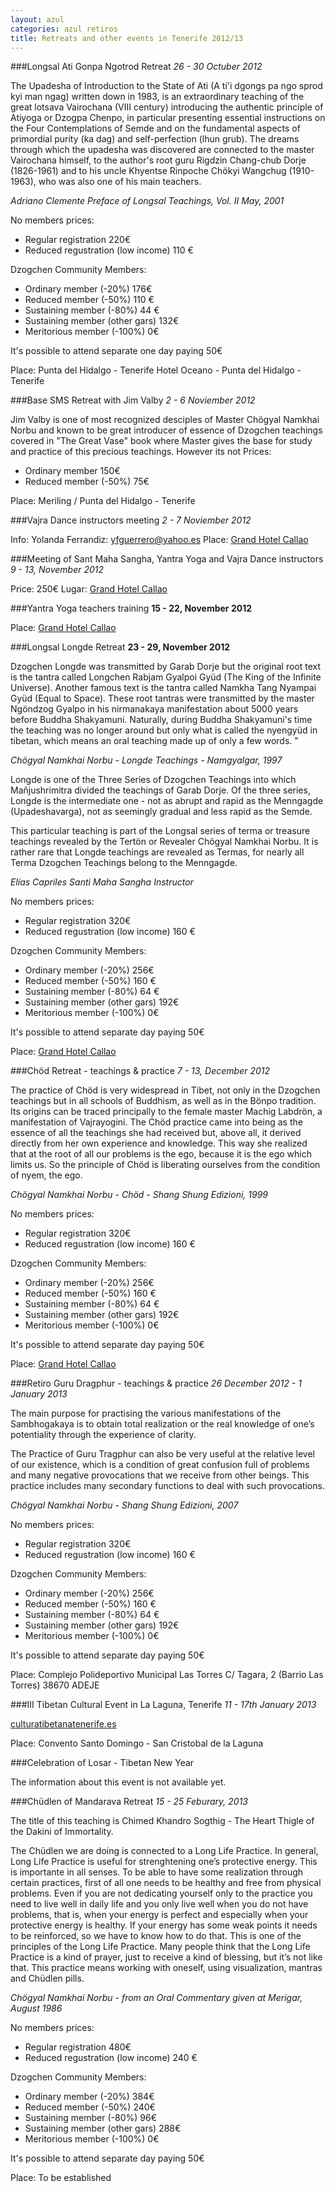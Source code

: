 ```yaml
---
layout: azul
categories: azul retiros
title: Retreats and other events in Tenerife 2012/13
---
```

###Longsal Ati Gonpa Ngotrod Retreat
*26 - 30 Octuber 2012*

The Upadesha of Introduction to the State of Ati (A ti'i dgongs pa ngo sprod kyi man ngag) written down in 1983, is an extraordinary teaching of the great lotsava Vairochana (VIII century) introducing the authentic principle of Atiyoga or Dzogpa Chenpo, in particular presenting essential instructions on the Four Contemplations of Semde and on the fundamental aspects of primordial purity (ka dag) and self-perfection (lhun grub). The dreams through which the upadesha was discovered are connected to the master Vairochana himself, to the author's root guru Rigdzin Chang-chub Dorje (1826-1961) and to his uncle Khyentse Rinpoche Chökyi Wangchug (1910-1963), who was also one of his main teachers.

*Adriano Clemente Preface of Longsal Teachings, Vol. II May, 2001*

No members prices:

- Regular registration 220€
- Reduced regustration (low income) 110 €

Dzogchen Community Members:

- Ordinary member (-20%) 176€
- Reduced member (-50%) 110 €
- Sustaining member (-80%) 44 €
- Sustaining member (other gars) 132€
- Meritorious member (-100%) 0€

It's possible to attend separate one day paying 50€

Place: Punta del Hidalgo - Tenerife
Hotel Oceano - Punta del Hidalgo - Tenerife

###Base SMS Retreat with Jim Valby
*2 - 6 Noviember 2012*

Jim Valby is one of most recognized desciples of Master Chögyal Namkhai Norbu and known to be great introducer of essence of Dzogchen teachings covered in "The Great Vase" book where Master gives the base for study and practice of this precious teachings. However its not 
Prices:

- Ordinary member  150€
- Reduced member (-50%) 75€

Place: Meriling / Punta del Hidalgo - Tenerife

###Vajra Dance instructors meeting
*2 - 7 Noviember 2012*

Info: Yolanda Ferrandiz: yfguerrero@yahoo.es 
Place: [Grand Hotel Callao](/azul/tenerife-south-accomodation)

###Meeting of Sant Maha Sangha, Yantra Yoga and Vajra Dance instructors
*9 - 13, November 2012*

Price: 250€
Lugar: [Grand Hotel Callao](/azul/tenerife-south-accomodation)

###Yantra Yoga teachers training
**15 - 22, November 2012**

Place: [Grand Hotel Callao](/azul/tenerife-south-accomodation)

###Longsal Longde Retreat
**23 - 29, November 2012**

Dzogchen Longde was transmitted by Garab Dorje but the original root text is the tantra called Longchen Rabjam Gyalpoi Gyüd (The King of the Infinite Universe). Another famous text is the tantra called Namkha Tang Nyampai Gyüd (Equal to Space). These root tantras were transmitted by the master Ngöndzog Gyalpo in his nirmanakaya manifestation about 5000 years before Buddha Shakyamuni. Naturally, during Buddha Shakyamuni's time the teaching was no longer around but only what is called the nyengyüd in tibetan, which means an oral teaching made up of only a few words. "

*Chögyal Namkhai Norbu - Longde Teachings  -  Namgyalgar, 1997*

Longde is one of the Three Series of Dzogchen Teachings into which Mañjushrimitra divided the teachings of Garab Dorje. Of the three series, Longde is the intermediate one  -  not as abrupt and rapid as the Menngagde (Upadeshavarga), not as seemingly gradual and less rapid as the Semde. 

This particular teaching is part of the Longsal series of terma or treasure teachings revealed by the Tertön or Revealer Chögyal Namkhai Norbu. It is rather rare that Longde teachings are revealed as Termas, for nearly all Terma Dzogchen Teachings belong to the Menngagde.

*Elías Capriles Santi Maha Sangha Instructor*

No members prices:

- Regular registration 320€
- Reduced regustration (low income) 160 €

Dzogchen Community Members:

- Ordinary member (-20%) 256€
- Reduced member (-50%) 160 €
- Sustaining member (-80%) 64 €
- Sustaining member (other gars) 192€
- Meritorious member (-100%) 0€

It's possible to attend separate day paying 50€

Place: [Grand Hotel Callao](/azul/tenerife-south-accomodation)

###Chöd Retreat - teachings & practice
*7 - 13, December 2012*

The practice of Chöd is very widespread in Tibet, not only in the Dzogchen teachings but in all schools of Buddhism, as well as in the Bönpo tradition. Its origins can be traced principally to the female master Machig Labdrön, a manifestation of Vajrayogini. The Chöd practice came into being as the essence of all the teachings she had received but, above all, it derived directly from her own experience and knowledge. This way she realized that at the root of all our problems is the ego, because it is the ego which limits us. So the principle of Chöd is liberating ourselves from the condition of nyem, the ego.

*Chögyal Namkhai Norbu - Chöd - Shang Shung Edizioni, 1999*

No members prices:

- Regular registration 320€
- Reduced regustration (low income) 160 €

Dzogchen Community Members:

- Ordinary member (-20%) 256€
- Reduced member (-50%) 160 €
- Sustaining member (-80%) 64 €
- Sustaining member (other gars) 192€
- Meritorious member (-100%) 0€

It's possible to attend separate day paying 50€

Place: [Grand Hotel Callao](/azul/tenerife-south-accomodation)

###Retiro Guru Dragphur - teachings & practice
*26 December 2012 - 1 January 2013*

The main purpose for practising the various manifestations of the Sambhogakaya is to obtain total realization or the real knowledge of one’s potentiality through the experience of clarity.

The Practice of Guru Tragphur can also be very useful at the relative level of our existence, which is a condition of great confusion full of problems and many negative provocations that we receive from other beings. This practice includes many secondary functions to deal with such provocations.

*Chögyal Namkhai Norbu - Shang Shung Edizioni, 2007*

No members prices:

- Regular registration 320€
- Reduced regustration (low income) 160 €

Dzogchen Community Members:

- Ordinary member (-20%) 256€
- Reduced member (-50%) 160 €
- Sustaining member (-80%) 64 €
- Sustaining member (other gars) 192€
- Meritorious member (-100%) 0€

It's possible to attend separate day paying 50€

Place: Complejo Polideportivo Municipal Las Torres
C/ Tagara, 2 (Barrio Las Torres) 38670 ADEJE

###III Tibetan Cultural Event in La Laguna, Tenerife
*11 - 17th January 2013*

[culturatibetanatenerife.es](http://culturatibetanatenerife.es/)

Place: Convento Santo Domingo - San Cristobal de la Laguna

###Celebration of Losar - Tibetan New Year

The information about this event is not available yet.

###Chüdlen of Mandarava Retreat
*15 - 25 Feburary, 2013*
 
The title of this teaching is Chimed Khandro Sogthig  -  The Heart Thigle of the Dakini of Immortality.

The Chüdlen we are doing is connected to a Long Life Practice. In general, Long Life Practice is useful for strenghtening one’s protective energy. This is importante in all senses. To be able to have some realization through certain practices, first of all one needs to be healthy and free from physical problems. Even if you are not dedicating yourself only to the practice you need to live well in daily life and you only live well when you do not have problems, that is, when your energy is perfect and especially when your protective energy is healthy. If your energy has some weak points it needs to be reinforced, so we have to know how to do that. This is one of the principles of the Long Life Practice. Many people think that the Long Life Practice is a kind of prayer, just to receive a kind of blessing, but it’s not like that. This practice means working with oneself, using visualization, mantras and Chüdlen pills.

*Chögyal Namkhai Norbu - from an Oral Commentary given at Merigar, August 1986*

No members prices:

- Regular registration 480€
- Reduced regustration (low income) 240 €

Dzogchen Community Members:

- Ordinary member (-20%) 384€
- Reduced member (-50%) 240€
- Sustaining member (-80%) 96€
- Sustaining member (other gars) 288€
- Meritorious member (-100%) 0€

It's possible to attend separate day paying 50€

Place: To be established